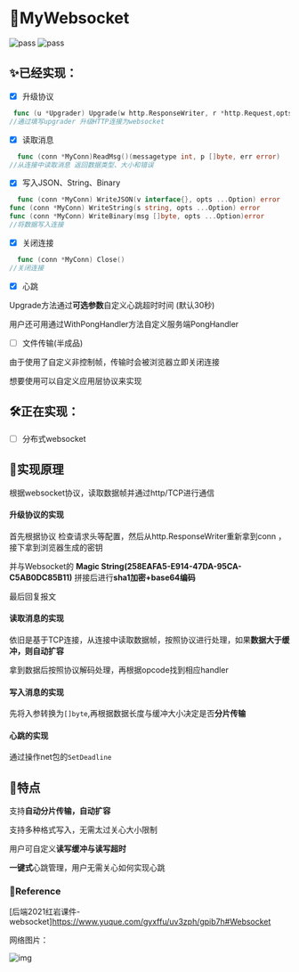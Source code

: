# 🎉MyWebsocket

![pass](https://img.shields.io/badge/building-pass-green) ![pass](https://img.shields.io/badge/checks-pass-green)

## ✨**已经实现：**

- [x] 升级协议

```go
 func (u *Upgrader) Upgrade(w http.ResponseWriter, r *http.Request,opts ...Option) (conn *MyConn, err error)
//通过填写upgrader 升级HTTP连接为websocket
```

- [x] 读取消息

```go
  func (conn *MyConn)ReadMsg()(messagetype int, p []byte, err error)
//从连接中读取消息 返回数据类型、大小和错误
```

- [x] 写入JSON、String、Binary

```go
  func (conn *MyConn) WriteJSON(v interface{}, opts ...Option) error
func (conn *MyConn) WriteString(s string, opts ...Option) error
func (conn *MyConn) WriteBinary(msg []byte, opts ...Option)error
//将数据写入连接
```

- [x] 关闭连接

```go
  func (conn *MyConn) Close()
//关闭连接
```

- [x] 心跳

Upgrade方法通过**可选参数**自定义心跳超时时间 (默认30秒)

用户还可用通过WithPongHandler方法自定义服务端PongHandler

- [ ] 文件传输(半成品)

由于使用了自定义非控制帧，传输时会被浏览器立即关闭连接 

想要使用可以自定义应用层协议来实现

## 🛠正在实现：

- [ ] 分布式websocket

## 🧪实现原理

根据websocket协议，读取数据帧并通过http/TCP进行通信

#### 升级协议的实现

首先根据协议 检查请求头等配置，然后从http.ResponseWriter重新拿到conn ，接下拿到浏览器生成的密钥

并与Websocket的 **Magic String(258EAFA5-E914-47DA-95CA-C5AB0DC85B11)** 拼接后进行**sha1加密+base64编码**

最后回复报文

#### 读取消息的实现

依旧是基于TCP连接，从连接中读取数据帧，按照协议进行处理，如果**数据大于缓冲，则自动扩容**

拿到数据后按照协议解码处理，再根据opcode找到相应handler

#### 写入消息的实现

先将入参转换为```[]byte```,再根据数据长度与缓冲大小决定是否**分片传输**

#### 心跳的实现

通过操作net包的```SetDeadline```

## 🎁特点

支持**自动分片传输，自动扩容**

支持多种格式写入，无需太过关心大小限制

用户可自定义**读写缓冲与读写超时**

**一键式**心跳管理，用户无需关心如何实现心跳

### 📑Reference

[后端2021红岩课件-websocket]https://www.yuque.com/gyxffu/uv3zph/gpib7h#Websocket

网络图片：

![img](https://img-blog.csdn.net/20140306233501843?watermark/2/text/aHR0cDovL2Jsb2cuY3Nkbi5uZXQvdTAxMDQ4NzU2OA==/font/5a6L5L2T/fontsize/400/fill/I0JBQkFCMA==/dissolve/70/gravity/SouthEast)